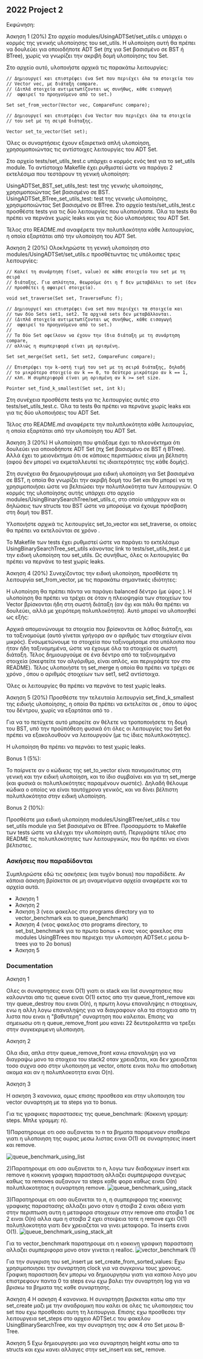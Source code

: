 ## 2022 Project 2

Εκφώνηση: 

Άσκηση 1 (20%)
Στο αρχείο modules/UsingADTSet/set_utils.c υπάρχει ο κορμός της γενικής υλοποίησης του set_utils. Η υλοποίηση αυτή θα πρέπει να δουλεύει για οποιοδήποτε ADT Set (πχ για Set βασισμένο σε BST ή BTree), χωρίς να γνωρίζει την ακριβή δομή υλοποίησης του Set.

Στο αρχείο αυτό, υλοποιήστε αρχικά τις παρακάτω λειτουργίες:
```
// Δημιουργεί και επιστρέφει ένα Set που περιέχει όλα τα στοιχεία του
// Vector vec, με διάταξη compare.
// (Διπλά στοιχεία αντιμετωπίζονται ως συνήθως, κάθε εισαγωγή
//  αφαιρεί το προηγούμενο από το set.)

Set set_from_vector(Vector vec, CompareFunc compare);

// Δημιουργεί και επιστρέφει ένα Vector που περιέχει όλα τα στοιχεία
// του set με τη σειρά διάταξης.

Vector set_to_vector(Set set);
```
Όλες οι συναρτήσεις έχουν εξαιρετικά απλή υλοποίηση, χρησομοποιώντας τις αντίστοιχες λειτουργίες του ADT Set.

Στο αρχείο tests/set_utils_test.c υπάρχει ο κορμός ενός test για το set_utils module. Το αντίστοιχο Makefile έχει ρυθμιστεί ώστε να παράγει 2 εκτελέσιμα που τεστάρουν τη γενική υλοποίηση:

UsingADTSet_BST_set_utils_test: test της γενικής υλοποίησης, χρησιμοποιώντας Set βασισμένο σε BST.
UsingADTSet_BTree_set_utils_test: test της γενικής υλοποίησης, χρησιμοποιώντας Set βασισμένο σε BTree.
Στο αρχείο tests/set_utils_test.c προσθέστε tests για τις δύο λειτουργίες που υλοποιήσατε. Όλα τα tests θα πρέπει να περνάνε χωρίς leaks και για τις δύο υλοποιήσεις του ADT Set.

Τέλος στο README.md αναφέρετε την πολυπλοκότητα κάθε λειτουργίας, η οποία εξαρτάται από την υλοποίηση του ADT Set.

Άσκηση 2 (20%)
Ολοκληρώστε τη γενική υλοποίηση στο modules/UsingADTSet/set_utils.c προσθέτωντας τις υπόλοιπες τρεις λειτουργίες:
```
// Καλεί τη συνάρτηση f(set, value) σε κάθε στοιχείο του set με τη σειρά
// διάταξης. Για απλότητα, θεωρούμε ότι η f δεν μεταβάλλει το set (δεν
// προσθέτει ή αφαιρεί στοιχεία).

void set_traverse(Set set, TraverseFunc f);

// Δημιουργεί και επιστρέφει ένα set που περιέχει τα στοιχεία και
// των δύο Sets set1, set2. Τα αρχικά sets δεν μεταβάλλονται.
// (Διπλά στοιχεία αντιμετωπίζονται ως συνήθως, κάθε εισαγωγή
//  αφαιρεί το προηγούμενο από το set.)
//
// Τα δύο Set οφείλουν να έχουν την ίδια διάταξη με τη συνάρτηση compare,
// αλλιώς η συμπεριφορά είναι μη ορισμένη.

Set set_merge(Set set1, Set set2, CompareFunc compare);

// Επιστρέφει την k-οστή τιμή του set με τη σειρά διάταξης, δηλαδή
// το μικρότερο στοιχείο αν k == 0, το δεύτερο μικρότερο αν k == 1,
// κλπ. Η συμπεριφορά είναι μη ορισμένη αν k >= set size.

Pointer set_find_k_smallest(Set set, int k);
```
Στη συνέχεια προσθέστε tests για τις λειτουργίες αυτές στο tests/set_utils_test.c. Όλα τα tests θα πρέπει να περνάνε χωρίς leaks και για τις δύο υλοποιήσεις του ADT Set.

Τέλος στο README.md αναφέρετε την πολυπλοκότητα κάθε λειτουργίας, η οποία εξαρτάται από την υλοποίηση του ADT Set.

Άσκηση 3 (20%)
Η υλοποίηση που φτιάξαμε έχει το πλεονέκτημα ότι δουλεύει για οποιοδήποτε ADT Set (πχ Set βασισμένο σε BST ή BTree). Αλλά έχει το μειονέκτημα ότι σε κάποιες περιπτώσεις είναι μη βέλτιστη (αφού δεν μπορεί να εκμεταλλευτεί τις ιδιαιτερότητες της κάθε δομής).

Στη συνέχεια θα δημιουργήσουμε μια ειδική υλοποίηση για Set βασισμένα σε BST, η οποία θα γνωρίζει την ακριβή δομή του Set και θα μπορεί να τη χρησιμοποιήσει ώστε να βελτιώσει την πολυπλοκότητα των λειτουργιών. Ο κορμός της υλοποίησης αυτής υπάρχει στο αρχείο modules/UsingBinarySearchTree/set_utils.c, στο οποίο υπάρχουν και οι δηλώσεις των structs του BST ώστε να μπορούμε να έχουμε πρόσβαση στη δομή του BST.

Υλοποιήστε αρχικά τις λειτουργίες set_to_vector και set_traverse, οι οποίες θα πρέπει να εκτελούνται σε χρόνο 
.

Το Makefile των tests έχει ρυθμιστεί ώστε να παράγει το εκτελέσιμο UsingBinarySearchTree_set_utils κάνοντας link το tests/set_utils_test.c με την ειδική υλοποίηση του set_utils. Ως συνήθως, όλες οι λειτουργίες θα πρέπει να περνάνε το test χωρίς leaks.

Άσκηση 4 (20%)
Συνεχίζοντας την ειδική υλοποίηση, προσθέστε τη λειτουργία set_from_vector, με τις παρακάτω σημαντικές ιδιότητες:

Η υλοποίηση θα πρέπει πάντα να παράγει balanced δέντρο (με ύψος 
).
Η υλοποίηση θα πρέπει να τρέχει σε 
 όταν η πλειοψηφία των στοιχείων του Vector βρίσκονται ήδη στη σωστή διάταξη (αν όχι και πάλι θα πρέπει να δουλεύει, αλλά με χειρότερη πολυπλοκότητα).
Αυτό μπορεί να υλοποιηθεί ως εξής:

Αρχικά απομονώνουμε τα στοιχεία που βρίσκονται σε λάθος διάταξη, και τα ταξινομούμε (αυτό γίνεται γρήγορα αν ο αριθμός των στοιχείων είναι μικρός).
Ενσωμετώνουμε τα στοιχεία που ταξινομήσαμε στα υπόλοιπα που ήταν ήδη ταξινομημένα, ώστε να έχουμε όλα τα στοιχεία σε σωστή διάταξη.
Τέλος δημιουργούμε σε 
 ένα δέντρο από τα ταξινομημένα στοιχεία
(σκεφτείτε τον αλγόριθμο, είναι απλός, και περιγράψτε τον στο README).
Τέλος υλοποιήστε τη set_merge η οποία θα πρέπει να τρέχει σε χρόνο 
, όπου 
 ο αριθμός στοιχείων των set1, set2 αντίστοιχα.

Όλες οι λειτουργίες θα πρέπει να περνάνε το test χωρίς leaks.

Άσκηση 5 (20%)
Προσθέστε την τελευταία λειτουργία set_find_k_smallest της ειδικής υλοποίησης, η οποία θα πρέπει να εκτελείται σε 
, όπου 
 το ύψος του δέντρου, χωρίς να εξαρτάται από το 
.

Για να το πετύχετε αυτό μπορείτε αν θέλετε να τροποποιήσετε τη δομή του BST, υπό την προϋπόθεση φυσικά ότι όλες οι λειτουργίες του Set θα πρέπει να εξακολουθούν να λειτουργούν (με τις ίδιες πολυπλοκότητες).

Η υλοποίηση θα πρέπει να περνάει το test χωρίς leaks.

Bonus 1 (5%):

Το παίρνετε αν ο κώδικας της set_to_vector είναι πανομοιότυπος στη γενική και την ειδική υλοποίηση, και το ίδιο συμβαίνει και για τη set_merge (και φυσικά οι πολυπλοκότητες παραμένουν σωστές). Δηλαδή θέλουμε κώδικα ο οποίος να είναι ταυτόχρονα γενικός, και να δίνει βέλτιστη πολυπλοκότητα στην ειδική υλοποίηση.

Bonus 2 (10%):

Προσθέστε μια ειδική υλοποίηση modules/UsingBTree/set_utils.c του set_utils module για Set βασισμένα σε BTree. Προσαρμόστε το Makefile των tests ώστε να ελέγχει την υλοποίηση αυτή. Περιγράψτε τέλος στο README τις πολυπλοκότητες των λειτουργικών, που θα πρέπει να είναι βέλτιστες.


### Ασκήσεις που παραδίδονται

Συμπληρώστε εδώ τις ασκήσεις (και τυχόν bonus) που παραδίδετε. Αν κάποια άσκηση
βρίσκεται σε μη αναμενόμενα αρχεία αναφέρετε και τα αρχεία αυτά.

- Άσκηση 1
- Άσκηση 2 
- Άσκηση 3 (νεοι φακελος στο programs directory για το vector_benchmark και το queue_benchmark)
- Άσκηση 4 (νεος φακελος στο programs directory, το set_bst_benchmark για το πρωτο bonus + ενας νεος φακελος στα modules UsingBTrees που περιεχει την υλοποιηση ADTSet.c μεσω b-trees για το 2ο bonus) 
- Άσκηση 5 

### Documentation

Ασκηση 1

Ολες οι συναρτησεις ειναι Ο(1) γιατι οι stack και list συναρτησεις που καλουνται απο τις queue ειναι O(1) εκτος απο την queue_front_remove και την queue_destroy που ειναι Ο(n), η πρωτη λογω επαναληψης n στοιχειων, ενω η αλλη λογω επαναληψης για να διαγραφουν ολα τα στοιχεια απο τη λιστα που ειναι η "βαθυτερη" συναρτηση που καλειται. Επισης να σημειωσω οτι η queue_remove_front μου κανει 22 δευτερολεπτα να τρεξει στην συγκεκριμενη υλοποιηση.


Ασκηση 2

Ολα ιδια, απλα στην queue_remove_front κανω επαναληψη για να διαγραψω μονο τα στοιχεια του stack2 οταν χρειαζεται, και δεν χρειαζεται τοσο συχνα οσο στην υλοποιηση με vector, οποτε ειναι πολυ πιο αποδοτικη ακομα και αν η πολυπλοκοτητα ειναι O(n).


Άσκηση 3

Η ασκηση 3 κανονικα, ομως επισης προσθεσα και στην υλοποιηση του vector συναρτηση με τα steps για το bonus.

Για τις γραφικες παραστασεις της queue_benchmark: (Κοκκινη γραμμη: steps. Μπλε γραμμη: n). 

1)Παρατηρουμε οτι οσο αυξανεται το n τα βηματα παραμενουν σταθερα γιατι η υλοποιηση της ουρας μεσω λιστας ειναι O(1) σε συναρτησεις insert και remove.

![queue_benchmark_using_list](https://user-images.githubusercontent.com/100521579/169867349-57376d4f-81d6-47b9-b67e-ec70b4f16201.png)

2)Παρατηρουμε οτι οσο αυξανεται το n, λογω των διαδοχικων insert και remove η κοκκινη γραφικη παρασταση αλλαζει συμπεριφορα συνεχως καθως τα removes αυξανουν τα steps καθε φορα καθως ειναι O(n) πολυπλοκοτητας η συναρτηση remove.
![queue_benchmark_using_stack](https://user-images.githubusercontent.com/100521579/169873704-00f8a934-d134-48ee-baa6-9ddffc87ba70.png)

3)Παρατηρουμε οτι οσο αυξανεται το n, η συμπεριφορα της κοκκινης γραφικης παραστασης αλλαζει μονο οταν η στοιβα 2 ειναι αδεια γιατι στην περιπτωση αυτη η μεταφορα στοιχειων στην remove απο στοιβα 1 σε 2 ειναι O(n) αλλα αμα η στοιβα 2 εχει στοιψεια τοτε η remove εχει O(1) πολυπλοκοτητα γιατι δεν χρειαζεται να γινει μεταφορα. Τα inserts ειναι O(1).
![queue_benchmark_using_stack_alt](https://user-images.githubusercontent.com/100521579/169865427-fd6d8833-89bf-40b0-91b2-119904f87aad.png)

Για το vector_benchmark παρατηρουμε οτι η κοκκινη γραφικη παρασταση αλλαζει συμπεριφορα μονο οταν γινεται η realloc.
![vector_benchmark (1)](https://user-images.githubusercontent.com/100521579/169871822-b3bc6f3d-e19e-4509-8163-a96fbbf1cf22.png)

Για την συγκριση του set_insert με set_create_from_sorted_values: Εχω χρησιμοποιησει την συναρτηση clock για να συγκρινω τους χρονους.
Γραφικη παρασταση δεν μπορω να δημιουργησω γιατι για καποιο λογο μου επιστρεφουν παντα 0 τα steps ενω εχω βαλει την συναρτηση log για να βρισκω τα βηματα της καθε συναρτησης.


Άσκηση 4
Η ασκηση 4 κανονικα. Η συναρτηση βρισκεται κατω απο την set_create μαζι με την αναδρομικη που καλει σε ολες τις υλοποιησεις του set που εχω προσθεσει αυτη τη λειτουργια. Επισης εχω προσθεσει την λειτουργεια set_steps στο αρχειο ADTSet.c του φακελου UsingBinarySearchTree, και την συναρτηση της ασκ 4 στο Set μεσω Β-Tree.


Άσκηση 5
Εχω δημιουργησει μια νεα συναρτηση height κατω απο τα structs και εχω κανει αλλαγες στην set_insert και set_ remove.
